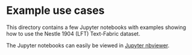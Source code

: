 # Example use cases

This directory contains a few Jupyter notebooks with examples showing how to use the Nestle 1904 (LFT) Text-Fabric dataset.

The Jupyter notebooks can easily be viewed in [Jupyter nbviewer](https://nbviewer.org/github/tonyjurg/Nestle1904LFT/tree/main/docs/usecases/).
